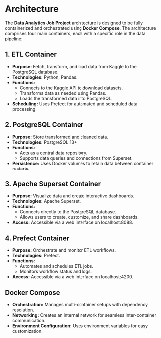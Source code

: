 # Architecture

The **Data Analytics Job Project** architecture is designed to be fully containerized and orchestrated using **Docker Compose**. The architecture comprises four main containers, each with a specific role in the data pipeline:

## 1. ETL Container
- **Purpose:** Fetch, transform, and load data from Kaggle to the PostgreSQL database.
- **Technologies:** Python, Pandas.
- **Functions:**
  - Connects to the Kaggle API to download datasets.
  - Transforms data as needed using Pandas.
  - Loads the transformed data into PostgreSQL.
- **Scheduling:** Uses Prefect for automated and scheduled data processing.

## 2. PostgreSQL Container
- **Purpose:** Store transformed and cleaned data.
- **Technologies:** PostgreSQL 13+
- **Functions:**
  - Acts as a central data repository.
  - Supports data queries and connections from Superset.
- **Persistence:** Uses Docker volumes to retain data between container restarts.

## 3. Apache Superset Container
- **Purpose:** Visualize data and create interactive dashboards.
- **Technologies:** Apache Superset.
- **Functions:**
  - Connects directly to the PostgreSQL database.
  - Allows users to create, customize, and share dashboards.
- **Access:** Accessible via a web interface on localhost:8088.

## 4. Prefect Container
- **Purpose:** Orchestrate and monitor ETL workflows.
- **Technologies:** Prefect.
- **Functions:**
  - Automates and schedules ETL jobs.
  - Monitors workflow status and logs.
- **Access:** Accessible via a web interface on localhost:4200.

## Docker Compose
- **Orchestration:** Manages multi-container setups with dependency resolution.
- **Networking:** Creates an internal network for seamless inter-container communication.
- **Environment Configuration:** Uses environment variables for easy customization.
